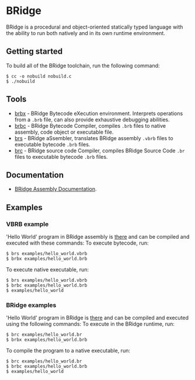 # BRidge

BRidge is a procedural and object-oriented statically typed language with the ability to run both natively and in its own runtime environment.

## Getting started

To build all of the BRidge toolchain, run the following command:
```console
$ cc -o nobuild nobuild.c
$ ./nobuild
```

## Tools
- [brbx](src/brbx.c) - BRidge Bytecode eXecution environment. Interprets operations from a `.brb` file, can also provide exhaustive debugging abilities.
- [brbc](src/brbc.c) - BRidge Bytecode Compiler, compiles `.brb` files to native assembly, code object or executable file.
- [brs](src/brs.c) - BRidge aSsembler, translates BRidge assembly `.vbrb` files to executable bytecode `.brb` files.
- [brc](src/brc.c) - BRidge source code Compiler, compiles BRidge Source Code `.br` files to executable bytecode `.brb` files.

## Documentation

- [BRidge Assembly Documentation](docs/brb.md).

## Examples

### VBRB example
'Hello World' program in BRidge assembly is [there](examples/hello_world.vbrb) and can be compiled and executed with these commands:
To execute bytecode, run:
```console
$ brs examples/hello_world.vbrb
$ brbx examples/hello_world.brb
```
To execute native executable, run:
```console
$ brs examples/hello_world.vbrb
$ brbc examples/hello_world.brb
$ examples/hello_world
```

### BRidge examples
'Hello World' program in BRidge is [there](examples/hello_world.br) and can be compiled and executed using the following commands:
To execute in the BRidge runtime, run:
```
$ brc examples/hello_world.br
$ brbx examples/hello_world.brb
```
To compile the program to a native executable, run:
```
$ brc examples/hello_world.br
$ brbc examples/hello_world.brb
$ examples/hello_world
```
